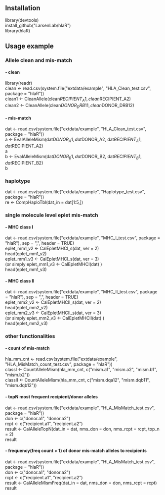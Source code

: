 ## Installation
library(devtools)<br>
install_github("LarsenLab/hlaR")<br>
library(hlaR)<br> 

## Usage example
### Allele clean and mis-match
#### - clean
library(readr)<br>
clean <- read.csv(system.file("extdata/example", "HLA_Clean_test.csv", package = "hlaR"))<br>
clean1 <- CleanAllele(clean$RECIPIENT_A1, clean$RECIPIENT_A2)<br>
clean2 <- CleanAllele(clean$DONOR_DRB11, clean$DONOR_DRB12)<br>

#### - mis-match
dat <- read.csv(system.file("extdata/example", "HLA_Clean_test.csv", package = "hlaR"))<br>
a <- EvalAlleleMism(dat$DONOR_A1, dat$DONOR_A2, dat$RECIPIENT_A1, dat$RECIPIENT_A2)<br>
a<br>
b <- EvalAlleleMism(dat$DONOR_B1, dat$DONOR_B2, dat$RECIPIENT_B1, dat$RECIPIENT_B2)<br>
b<br>

### haplotype
dat <- read.csv(system.file("extdata/example", "Haplotype_test.csv", package = "hlaR"))<br>
re <- CompHaploTbl(dat_in = dat[1:5,])<br>

### single molecule level eplet mis-match
#### - MHC class I
dat <- read.csv(system.file("extdata/example", "MHC_I_test.csv", package = "hlaR"), sep = ",", header = TRUE)<br>
eplet_mm1_v2 <- CalEpletMHCI_s(dat, ver = 2)<br>
head(eplet_mm1_v2)<br>
eplet_mm1_v3 <- CalEpletMHCI_s(dat, ver = 3)<br>
(or simply eplet_mm1_v3 <- CalEpletMHCI(dat) )<br>
head(eplet_mm1_v3)
#### - MHC class II
dat <- read.csv(system.file("extdata/example", "MHC_II_test.csv", package = "hlaR"), sep = ",", header = TRUE)<br>
eplet_mm2_v2 <- CalEpletMHCII_s(dat, ver = 2)<br>
head(eplet_mm2_v2)<br>
eplet_mm2_v3 <- CalEpletMHCII_s(dat, ver = 3)<br>
(or simply eplet_mm2_v3 <- CalEpletMHCII(dat) )<br>
head(eplet_mm2_v3)

### other functionalities
#### - count of mis-match
hla_mm_cnt <- read.csv(system.file("extdata/example", "HLA_MisMatch_count_test.csv", package = "hlaR"))<br>
classI <- CountAlleleMism(hla_mm_cnt, c("mism.a1", "mism.a2", "mism.b1", "mism.b2"))<br>
classII <- CountAlleleMism(hla_mm_cnt, c("mism.dqa12", "mism.dqb11", "mism.dqb12"))<br>
#### - topN most frequent recipient/donor alleles 
dat <- read.csv(system.file("extdata/example", "HLA_MisMatch_test.csv", package = "hlaR"))<br>
don <- c("donor.a1", "donor.a2")<br>
rcpt <- c("recipient.a1", "recipient.a2")<br>
result <- CalAlleleTopN(dat_in = dat, nms_don = don, nms_rcpt = rcpt, top_n = 2)<br>
result<br>
#### - frequency(freq count > 1) of donor mis-match alleles to recipients
dat <- read.csv(system.file("extdata/example", "HLA_MisMatch_test.csv", package = "hlaR"))<br>
don <- c("donor.a1", "donor.a2")<br>
rcpt <- c("recipient.a1", "recipient.a2")<br>
result <- CalAlleleMismFreq(dat_in = dat, nms_don = don, nms_rcpt = rcpt)<br> 
result



